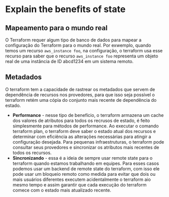 # Explain the benefits of state

## Mapeamento para o mundo real 
O Terraform requer algum tipo de banco de dados para mapear a configuração do Terraform para o mundo real. Por exwemplo, quando temos um recurso `aws_instance foo`, na configuração, o terraform usa esse recurso para saber que o recurso `aws_instance foo` representa um objeto real de uma instância de ID abcd1234 em um sistema remoto.

## Metadados
O terraform tem a capacidade de rastrear os metadados que servem de dependência de recursos nos provedores, para que isso seja possível o terraform retém uma cópia do conjunto mais recente de dependência do estado.




-  **Performance** - nesse tipo de benefício, o terraform armazena um cache dos valores de atributos para todos os recrusos de estado, é feito simplesmente para métodos de performance. Ao executar o comando terraform plan, o terraform deve saber o estado atual dos recursos e determinar com eficiência as alterações necessárias para atingir a configuração desejada. Para pequenas infraestruturas, o terraform pode consultar seus provedores e sincronizar os atributos mais recentes de todos os recursos.
-  **Sincronizando** - essa é a ideia de sempre usar remote state para o terraform quando estamos trabalhando em equipes. Para esses casos podemos usar um backend de remote state do terraform, com isso ele pode usar um bloqueio remoto como medida para evitar que dois ou mais usuários diferentes executem acidentalmente o terraform aio mesmo tempo e assim garantir que cada execução do terraform comece com o estado mais atualizado recente.
